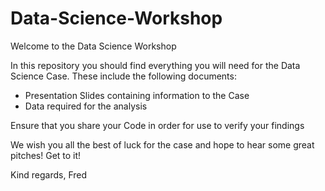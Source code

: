 # Data-Science-Workshop

Welcome to the Data Science Workshop

In this repository you should find everything you will need for the Data Science Case. These include the following documents:
- Presentation Slides containing information to the Case
- Data required for the analysis

Ensure that you share your Code in order for use to verify your findings

We wish you all the best of luck for the case and hope to hear some great pitches! Get to it!

Kind regards,
Fred
